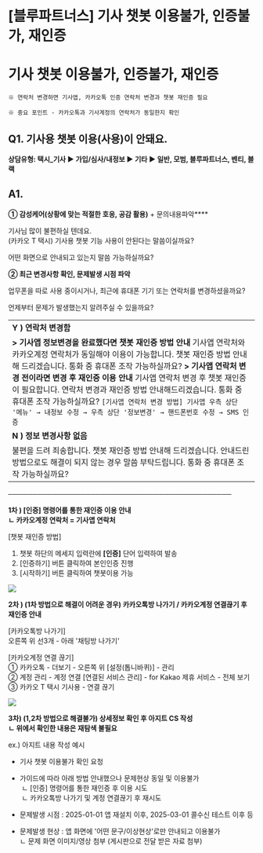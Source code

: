 # [블루파트너스] 기사 챗봇 이용불가, 인증불가, 재인증

**기사 챗봇 이용불가, 인증불가, 재인증**
=========================

```
※ 연락처 변경하면 기사앱, 카카오톡 인증 연락처 변경과 챗봇 재인증 필요  
  
※ 중요 포인트 - 카카오톡과 기사계정의 연락처가 동일한지 확인
```

**Q1. 기사용 챗봇 이용(사용)이 안돼요.**
---------------------------

**상담유형: **택시\_기사 ▶ 가입/심사/내정보 ▶ 기타 ▶ 일반, 모범, 블루파트너스, 벤티, 블랙****

**A1.**
-------

****① 감성케어**(상황에 맞는 적절한 호응, 공감 활용)** + 문의내용파악****

기사님 많이 불편하실 텐데요.  
(카카오 T 택시) 기사용 챗봇 기능 사용이 안된다는 말씀이실까요?

어떤 화면으로 안내되고 있는지 말씀 가능하실까요?

**② 최근 변경사항 확인, 문제발생 시점 파악**

업무폰을 따로 사용 중이시거나, 최근에 휴대폰 기기 또는 연락처를 변경하셨을까요?

언제부터 문제가 발생했는지 알려주실 수 있을까요?

|  |
| --- |
| **Y ) 연락처 변경함** |
| **> 기사앱 정보변경을 완료했다면 챗봇 재인증 방법 안내**  기사앱 연락처와 카카오계정 연락처가 동일해야 이용이 가능합니다. 챗봇 재인증 방법 안내해 드리겠습니다. 통화 중 휴대폰 조작 가능하실까요?    **> 기사앱 연락처 변경 전이라면 변경 후 재인증 이용 안내**  기사앱 연락처 변경 후 챗봇 재인증이 필요합니다.  연락처 변경과 재인증 방법 안내해드리겠습니다.  통화 중 휴대폰 조작 가능하실까요?   ``` [기사앱 연락처 변경 방법] 기사앱 우측 상단 '메뉴' → 내정보 수정 → 우측 상단 '정보변경' → 핸드폰번호 수정 → SMS 인증 ``` |
| **N ) 정보 변경사항 없음** |
| 불편을 드려 죄송합니다.  챗봇 재인증 방법 안내해 드리겠습니다. 안내드린 방법으로도 해결이 되지 않는 경우 말씀 부탁드립니다.  통화 중 휴대폰 조작 가능하실까요? |

──────────────────────────────────────────────

**1차 ) [인증] 명령어를 통한 재인증 이용 안내  
ㄴ 카카오계정 연락처 = 기사앱 연락처**

[챗봇 재인증 방법]  
1. 챗봇 하단의 메세지 입력란에 **[인증]** 단어 입력하여 발송  
2. [인증하기] 버튼 클릭하여 본인인증 진행  
3. [시작하기] 버튼 클릭하여 챗봇이용 가능

![](https://kakaomobilitysupport.zendesk.com/hc/article_attachments/47132656556441)

**2차 ) (1차 방법으로 해결이 어려운 경우) 카카오톡방 나가기 / 카카오계정 연결끊기 후 재인증 안내**

[카카오톡방 나가기]  
오른쪽 위 선3개 - 아래 '채팅방 나가기'

[카카오계정 연결 끊기]  
① 카카오톡 - 더보기 - 오른쪽 위 [설정(톱니바퀴)] - 관리  
② 계정 관리 - 계정 연결 [연결된 서비스 관리] - for Kakao 제휴 서비스 - 전체 보기  
③ 카카오 T 택시 기사용 - 연결 끊기

![](https://kakaomobilitysupport.zendesk.com/hc/article_attachments/47132672287513)

**3차) (1,2차 방법으로 해결불가) 상세정보 확인 후 아지트 CS 작성  
ㄴ 위에서 확인한 내용은 재탐색 불필요**

ex.) 아지트 내용 작성 예시

- 기사 챗봇 이용불가 확인 요청  
- 가이드에 따라 아래 방법 안내했으나 문제현상 동일 및 이용불가  
 ㄴ [인증] 명령어를 통한 재인증 후 이용 시도  
 ㄴ 카카오톡방 나가기 및 계정 연결끊기 후 재시도

- 문제발생 시점 : 2025-01-01 앱 재설치 이후, 2025-03-01 콜수신 테스트 이후 등

- 문제발생 현상 : 앱 화면에 '어떤 문구/이상현상'로만 안내되고 이용불가  
ㄴ 문제 화면 이미지/영상 첨부 (게시판으로 전달 받은 자료 첨부)